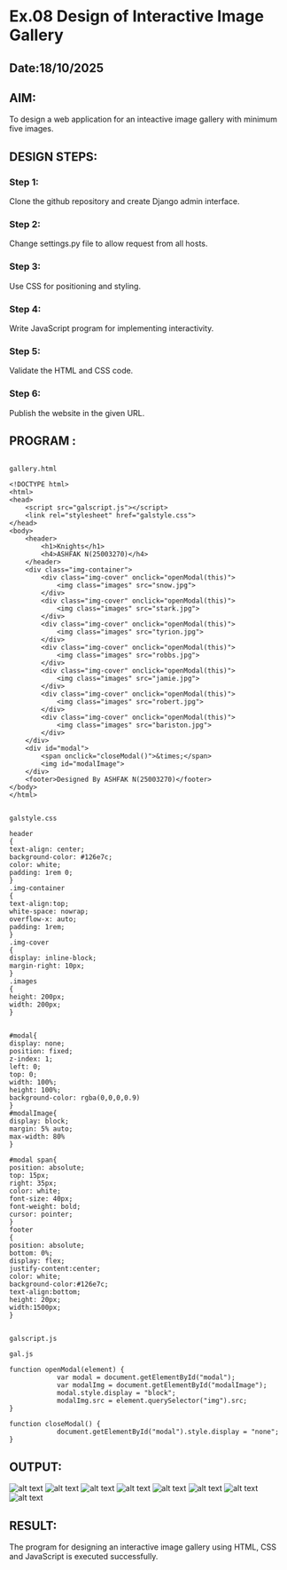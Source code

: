 # Ex.08 Design of Interactive Image Gallery
## Date:18/10/2025

## AIM:
To design a web application for an inteactive image gallery with minimum five images.

## DESIGN STEPS:

### Step 1:
Clone the github repository and create Django admin interface.

### Step 2:
Change settings.py file to allow request from all hosts.

### Step 3:
Use CSS for positioning and styling.

### Step 4:
Write JavaScript program for implementing interactivity.

### Step 5:
Validate the HTML and CSS code.

### Step 6:
Publish the website in the given URL.

## PROGRAM :
```

gallery.html

<!DOCTYPE html>
<html>
<head>
    <script src="galscript.js"></script>
    <link rel="stylesheet" href="galstyle.css">
</head>
<body>
    <header>
        <h1>Knights</h1>
        <h4>ASHFAK N(25003270)</h4>
    </header>
    <div class="img-container">
        <div class="img-cover" onclick="openModal(this)">
            <img class="images" src="snow.jpg">
        </div>
        <div class="img-cover" onclick="openModal(this)">
            <img class="images" src="stark.jpg">
        </div>
        <div class="img-cover" onclick="openModal(this)">
            <img class="images" src="tyrion.jpg">
        </div>
        <div class="img-cover" onclick="openModal(this)">
            <img class="images" src="robbs.jpg">
        </div>
        <div class="img-cover" onclick="openModal(this)">
            <img class="images" src="jamie.jpg">
        </div>
        <div class="img-cover" onclick="openModal(this)">
            <img class="images" src="robert.jpg">
        </div>
        <div class="img-cover" onclick="openModal(this)">
            <img class="images" src="bariston.jpg">
        </div>
    </div>
    <div id="modal">
        <span onclick="closeModal()">&times;</span>
        <img id="modalImage">
    </div>
    <footer>Designed By ASHFAK N(25003270)</footer>
</body>
</html>


galstyle.css

header
{
text-align: center;
background-color: #126e7c;
color: white;
padding: 1rem 0;
}
.img-container
{
text-align:top;
white-space: nowrap;
overflow-x: auto;
padding: 1rem;
}
.img-cover
{
display: inline-block;
margin-right: 10px;
}
.images
{
height: 200px;
width: 200px;
}


#modal{
display: none; 
position: fixed; 
z-index: 1; 
left: 0; 
top: 0;
width: 100%; 
height: 100%; 
background-color: rgba(0,0,0,0.9)
}
#modalImage{
display: block; 
margin: 5% auto; 
max-width: 80%
}

#modal span{
position: absolute; 
top: 15px; 
right: 35px; 
color: white; 
font-size: 40px; 
font-weight: bold; 
cursor: pointer;
}
footer
{
position: absolute;
bottom: 0%;
display: flex;
justify-content:center;
color: white;
background-color:#126e7c;
text-align:bottom;
height: 20px;
width:1500px;
}


galscript.js

gal.js

function openModal(element) {
            var modal = document.getElementById("modal");
            var modalImg = document.getElementById("modalImage");
            modal.style.display = "block";
            modalImg.src = element.querySelector("img").src;
}

function closeModal() {
            document.getElementById("modal").style.display = "none";
}

```
## OUTPUT:
![alt text](<Screenshot (46).png>)
![alt text](<Screenshot (33).png>)
![alt text](<Screenshot (34).png>)
![alt text](<Screenshot (35).png>)
![alt text](<Screenshot (36).png>)
![alt text](<Screenshot (37).png>)
![alt text](<Screenshot (38).png>)
![alt text](<Screenshot (39).png>)
## RESULT:
The program for designing an interactive image gallery using HTML, CSS and JavaScript is executed successfully.
